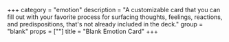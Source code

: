 +++
category = "emotion"
description = "A customizable card that you can fill out with your favorite process for surfacing thoughts, feelings, reactions, and predispositions, that's not already included in the deck."
group = "blank"
props = [""]
title = "Blank Emotion Card"
+++